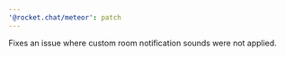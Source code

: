 ```yaml
---
'@rocket.chat/meteor': patch
---
```


Fixes an issue where custom room notification sounds were not applied.
